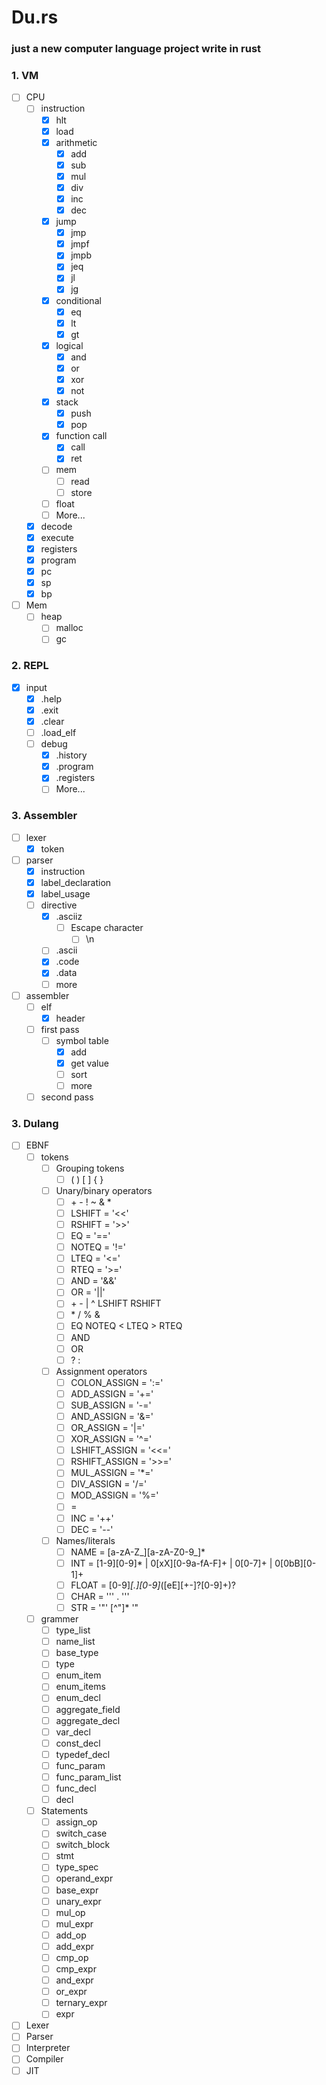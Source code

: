 # Du.rs
### just a new computer language project write in rust

### 1. VM
  - [ ] CPU
    - [ ] instruction
        - [x] hlt
        - [x] load
        - [x] arithmetic
            - [x] add
            - [x] sub
            - [x] mul
            - [x] div
            - [x] inc
            - [x] dec
        - [x] jump
            - [x] jmp
            - [x] jmpf
            - [x] jmpb
            - [x] jeq
            - [x] jl
            - [x] jg
        - [x] conditional
            - [x] eq
            - [x] lt
            - [x] gt
        - [x] logical
            - [x] and
            - [x] or
            - [x] xor
            - [x] not
        - [x] stack
            - [x] push
            - [x] pop
        - [x] function call
            - [x] call
            - [x] ret
        - [ ] mem
            - [ ] read
            - [ ] store
        - [ ] float
        - [ ] More...
    - [x] decode
    - [x] execute
    - [x] registers
    - [x] program
    - [x] pc
    - [x] sp
    - [x] bp
  - [ ] Mem
    - [ ] heap
        - [ ] malloc 
        - [ ] gc

### 2. REPL

  - [x] input
    - [x] .help
    - [x] .exit
    - [x] .clear
    - [ ] .load_elf
    - [ ] debug
        - [x] .history
        - [x] .program
        - [x] .registers
        - [ ] More...

### 3. Assembler 

  - [ ] lexer
    - [x] token
  - [ ] parser
    - [x] instruction
    - [x] label_declaration
    - [x] label_usage
    - [ ] directive
        - [x] .asciiz
          - [ ] Escape character
            - [ ] \n
        - [ ] .ascii
        - [x] .code
        - [x] .data
        - [ ] more
  - [ ] assembler
    - [ ] elf
        - [x] header
    - [ ] first pass
        - [ ] symbol table
            - [x] add
            - [x] get value
            - [ ] sort
            - [ ] more
    - [ ] second pass
        
### 3. Dulang
- [ ] EBNF
    - [ ] tokens
        - [ ] Grouping tokens
            - [ ] ( ) [ ] { }
        - [ ] Unary/binary operators
            - [ ] \+ - ! ~ & *
            - [ ] LSHIFT = '<<'
            - [ ] RSHIFT = '>>'
            - [ ] EQ = '=='
            - [ ] NOTEQ = '!='
            - [ ] LTEQ = '<='
            - [ ] RTEQ = '>='
            - [ ] AND = '&&'
            - [ ] OR = '||'
            - [ ] \+ - | ^ LSHIFT RSHIFT
            - [ ] \* / % &
            - [ ] EQ NOTEQ < LTEQ > RTEQ
            - [ ] AND
            - [ ] OR
            - [ ] ? :
        - [ ] Assignment operators
            - [ ] COLON_ASSIGN  = ':='
            - [ ] ADD_ASSIGN  = '+='
            - [ ] SUB_ASSIGN  = '-='
            - [ ] AND_ASSIGN = '&='
            - [ ] OR_ASSIGN  = '|='
            - [ ] XOR_ASSIGN  = '^='
            - [ ] LSHIFT_ASSIGN  = '<<='
            - [ ] RSHIFT_ASSIGN  = '>>='
            - [ ] MUL_ASSIGN  = '*='
            - [ ] DIV_ASSIGN  = '/='
            - [ ] MOD_ASSIGN  = '%='
            - [ ] =
            - [ ] INC = '++'
            - [ ] DEC = '--'
        - [ ] Names/literals
            - [ ] NAME = [a-zA-Z_][a-zA-Z0-9_]*
            - [ ] INT = [1-9][0-9]* | 0[xX][0-9a-fA-F]+ | 0[0-7]+ | 0[0bB][0-1]+
            - [ ] FLOAT = [0-9]*[.][0-9]*([eE][+-]?[0-9]+)?
            - [ ] CHAR = '\'' . '\''
            - [ ] STR = '"' [^"]* '"
    - [ ] grammer
        - [ ] type_list      
        - [ ] name_list
        - [ ] base_type
        - [ ] type
        - [ ] enum_item
        - [ ] enum_items
        - [ ] enum_decl
        - [ ] aggregate_field
        - [ ] aggregate_decl
        - [ ] var_decl
        - [ ] const_decl
        - [ ] typedef_decl
        - [ ] func_param
        - [ ] func_param_list
        - [ ] func_decl
        - [ ] decl
    - [ ] Statements
        - [ ] assign_op
        - [ ] switch_case
        - [ ] switch_block
        - [ ] stmt
        - [ ] type_spec
        - [ ] operand_expr
        - [ ] base_expr
        - [ ] unary_expr
        - [ ] mul_op
        - [ ] mul_expr   
        - [ ] add_op
        - [ ] add_expr
        - [ ] cmp_op
        - [ ] cmp_expr
        - [ ] and_expr
        - [ ] or_expr
        - [ ] ternary_expr
        - [ ] expr 
- [ ] Lexer
- [ ] Parser
- [ ] Interpreter
- [ ] Compiler
- [ ] JIT
